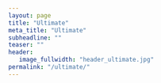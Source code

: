 ```yaml
---
layout: page
title: "Ultimate"
meta_title: "Ultimate"
subheadline: ""
teaser: ""
header:
   image_fullwidth: "header_ultimate.jpg"
permalink: "/ultimate/"
---
```

